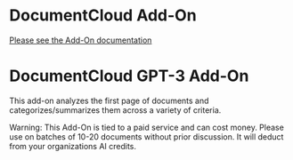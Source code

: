
# DocumentCloud Add-On

[Please see the Add-On documentation](https://github.com/MuckRock/documentcloud-hello-world-addon/wiki/)

# DocumentCloud GPT-3 Add-On
 
This add-on analyzes the first page of documents and categorizes/summarizes
them across a variety of criteria.

Warning: This Add-On is tied to a paid service and can cost money. Please use
on batches of 10-20 documents without prior discussion.  It will deduct from
your organizations AI credits.


